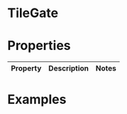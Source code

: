 # TileGate


# Properties


| Property | Description | Notes | 
| -------- | ----------- | ----- |




# Examples
